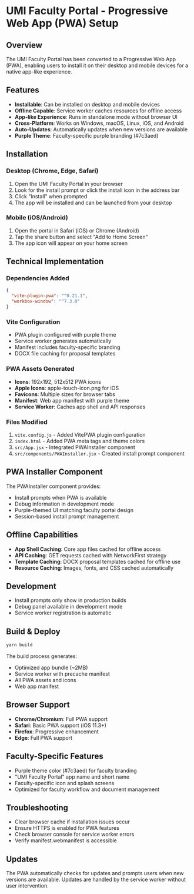 # UMI Faculty Portal - Progressive Web App (PWA) Setup

## Overview
The UMI Faculty Portal has been converted to a Progressive Web App (PWA), enabling users to install it on their desktop and mobile devices for a native app-like experience.

## Features
- **Installable**: Can be installed on desktop and mobile devices
- **Offline Capable**: Service worker caches resources for offline access
- **App-like Experience**: Runs in standalone mode without browser UI
- **Cross-Platform**: Works on Windows, macOS, Linux, iOS, and Android
- **Auto-Updates**: Automatically updates when new versions are available
- **Purple Theme**: Faculty-specific purple branding (#7c3aed)

## Installation

### Desktop (Chrome, Edge, Safari)
1. Open the UMI Faculty Portal in your browser
2. Look for the install prompt or click the install icon in the address bar
3. Click "Install" when prompted
4. The app will be installed and can be launched from your desktop

### Mobile (iOS/Android)
1. Open the portal in Safari (iOS) or Chrome (Android)
2. Tap the share button and select "Add to Home Screen"
3. The app icon will appear on your home screen

## Technical Implementation

### Dependencies Added
```json
{
  "vite-plugin-pwa": "^0.21.1",
  "workbox-window": "^7.3.0"
}
```

### Vite Configuration
- PWA plugin configured with purple theme
- Service worker generates automatically
- Manifest includes faculty-specific branding
- DOCX file caching for proposal templates

### PWA Assets Generated
- **Icons**: 192x192, 512x512 PWA icons
- **Apple Icons**: apple-touch-icon.png for iOS
- **Favicons**: Multiple sizes for browser tabs
- **Manifest**: Web app manifest with purple theme
- **Service Worker**: Caches app shell and API responses

### Files Modified
1. `vite.config.js` - Added VitePWA plugin configuration
2. `index.html` - Added PWA meta tags and theme colors
3. `src/App.jsx` - Integrated PWAInstaller component
4. `src/components/PWAInstaller.jsx` - Created install prompt component

## PWA Installer Component
The PWAInstaller component provides:
- Install prompts when PWA is available
- Debug information in development mode
- Purple-themed UI matching faculty portal design
- Session-based install prompt management

## Offline Capabilities
- **App Shell Caching**: Core app files cached for offline access
- **API Caching**: GET requests cached with NetworkFirst strategy
- **Template Caching**: DOCX proposal templates cached for offline use
- **Resource Caching**: Images, fonts, and CSS cached automatically

## Development
- Install prompts only show in production builds
- Debug panel available in development mode
- Service worker registration is automatic

## Build & Deploy
```bash
yarn build
```

The build process generates:
- Optimized app bundle (~2MB)
- Service worker with precache manifest
- All PWA assets and icons
- Web app manifest

## Browser Support
- **Chrome/Chromium**: Full PWA support
- **Safari**: Basic PWA support (iOS 11.3+)
- **Firefox**: Progressive enhancement
- **Edge**: Full PWA support

## Faculty-Specific Features
- Purple theme color (#7c3aed) for faculty branding
- "UMI Faculty Portal" app name and short name
- Faculty-specific icon and splash screens
- Optimized for faculty workflow and document management

## Troubleshooting
- Clear browser cache if installation issues occur
- Ensure HTTPS is enabled for PWA features
- Check browser console for service worker errors
- Verify manifest.webmanifest is accessible

## Updates
The PWA automatically checks for updates and prompts users when new versions are available. Updates are handled by the service worker without user intervention. 